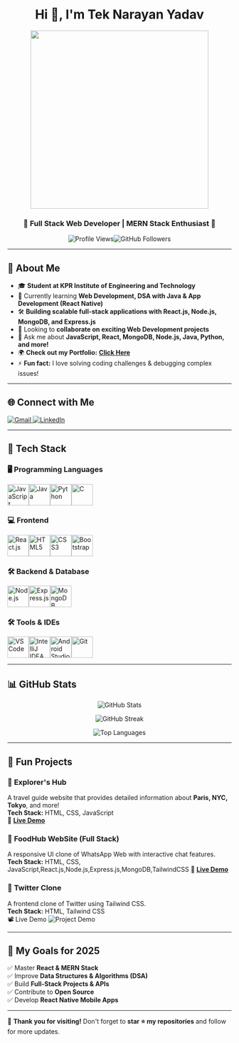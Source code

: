 <h1 align="center">Hi 👋, I'm Tek Narayan Yadav</h1>
<p align="center">
  <img src="https://i.pinimg.com/originals/47/f0/34/47f0342cec72b800463bf003eac1257e.gif" width="400px">
</p>
<h3 align="center">🚀 Full Stack Web Developer | MERN Stack Enthusiast 🚀</h3>

<p align="center">
  <img src="https://komarev.com/ghpvc/?username=Siddhartha34y&label=Profile%20views&color=blue&style=flat" alt="Profile Views"><img src="https://img.shields.io/github/followers/Siddhartha34y?label=Followers&style=social" alt="GitHub Followers"></p>

---

## 🚀 About Me  
- 🎓 **Student at KPR Institute of Engineering and Technology**  
- 🌱 Currently learning **Web Development, DSA with Java & App Development (React Native)**  
- 🛠 **Building scalable full-stack applications with React.js, Node.js, MongoDB, and Express.js**  
- 👯 Looking to **collaborate on exciting Web Development projects**  
- 💬 Ask me about **JavaScript, React, MongoDB, Node.js, Java, Python, and more!**  
- 🌍 **Check out my Portfolio:** **[Click Here](https://imaginative-conkies-077921.netlify.app/)**  
- ⚡ **Fun fact:** I love solving coding challenges & debugging complex issues!  

---

## 🌐 Connect with Me  
<p align="left"><a href="mailto:23cs188@kpriet.ac.in"><img src="https://img.shields.io/badge/Gmail-D14836?style=for-the-badge&logo=gmail&logoColor=white" alt="Gmail">
  </a><a href="https://www.linkedin.com/in/tek-narayan-yadav-108938289"><img src="https://img.shields.io/badge/LinkedIn-0077B5?style=for-the-badge&logo=linkedin&logoColor=white" alt="LinkedIn"></a></p>

---

## 🚀 Tech Stack  
### 🖥️ Programming Languages  
<p align="left"><img width="48" height="48" src="https://img.icons8.com/color/48/javascript.png" alt="JavaScript"/><img width="48" height="48" src="https://img.icons8.com/color/48/java-coffee-cup-logo.png" alt="Java"/><img width="48" height="48" src="https://img.icons8.com/color/48/python.png" alt="Python"/><img width="48" height="48" src="https://img.icons8.com/color/48/c-programming.png" alt="C"/></p>

### 💻 Frontend  
<p align="left"><img width="48" height="48" src="https://img.icons8.com/color/48/react-native.png" alt="React.js"/><img width="48" height="48" src="https://img.icons8.com/color/48/html-5.png" alt="HTML5"/><img width="48" height="48" src="https://img.icons8.com/color/48/css3.png" alt="CSS3"/><img width="48" height="48" src="https://img.icons8.com/color/48/bootstrap.png" alt="Bootstrap"/></p>

### 🛠 Backend & Database  
<p align="left"><img width="48" height="48" src="https://img.icons8.com/color/48/nodejs.png" alt="Node.js"/><img width="48"height="48"src="https://img.icons8.com/external-tal-revivo-color-tal-revivo/48/external-express-a-minimal-and-flexible-node-js-web-application-framework-logo-color-tal-revivo.png" alt="Express.js"/><img width="48" height="48" src="https://img.icons8.com/color/48/mongodb.png" alt="MongoDB"/></p>

### 🛠 Tools & IDEs  
<p align="left"><img width="48" height="48" src="https://img.icons8.com/color/48/visual-studio-code-2019.png" alt="VS Code"/><img width="48" height="48" src="https://img.icons8.com/color/48/intellij-idea.png" alt="IntelliJ IDEA"/><img width="48" height="48" src="https://img.icons8.com/color/48/android-studio--v2.png" alt="Android Studio"/><img width="48" height="48" src="https://img.icons8.com/color/48/git.png" alt="Git"/></p>

---

## 📊 GitHub Stats  
<p align="center">
  <img src="https://github-readme-stats.vercel.app/api?username=Siddhartha34y&show_icons=true&theme=tokyonight" alt="GitHub Stats"></p><p align="center"><img src="https://github-readme-streak-stats.herokuapp.com/?user=Siddhartha34y&theme=dark" alt="GitHub Streak"></p><p align="center"><img src="https://github-readme-stats.vercel.app/api/top-langs/?username=Siddhartha34y&layout=compact&theme=radical" alt="Top Languages"></p>

---

## 🎯 Fun Projects  
### 🌟 **Explorer's Hub**  
A travel guide website that provides detailed information about **Paris, NYC, Tokyo**, and more!  
**Tech Stack:** HTML, CSS, JavaScript  
🔗 **[Live Demo](https://your-project-link.com)**  

### 🌟 **FoodHub WebSite (Full Stack)**  
A responsive UI clone of WhatsApp Web with interactive chat features.  
**Tech Stack:** HTML, CSS, JavaScript,React.js,Node.js,Express.js,MongoDB,TailwindCSS 
🔗 **[Live Demo](https://your-project-link.com)**  

### 🌟 **Twitter Clone**  
A frontend clone of Twitter using Tailwind CSS.  
**Tech Stack:** HTML, Tailwind CSS  
📽 Live Demo
![Project Demo](https://www.linkedin.com/posts/tek-narayan-yadav-108938289_webdevelopment-frontenddevelopment-twitterclone-activity-7259247668810448896-SX7b?utm_source=social_share_video_v2&utm_medium=android_app&utm_campaign=copy_link) 

---

## 🎯 My Goals for 2025  
✅ Master **React & MERN Stack**  
✅ Improve **Data Structures & Algorithms (DSA)**  
✅ Build **Full-Stack Projects & APIs**  
✅ Contribute to **Open Source**  
✅ Develop **React Native Mobile Apps**  

---

🚀 **Thank you for visiting!** Don't forget to **star ⭐ my repositories** and follow for more updates.  

